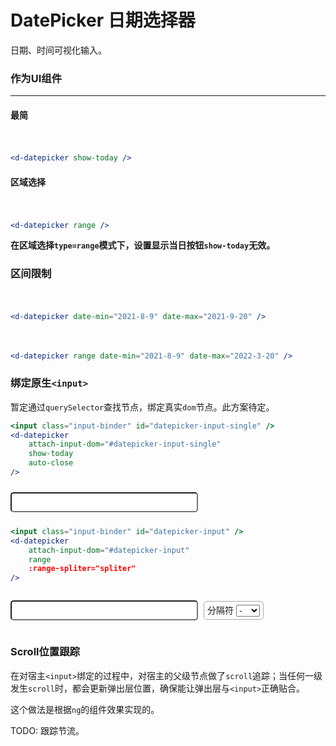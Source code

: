 <style lang="scss">
.devui-datepicker-demo {
    margin: 10px 0px;
    padding: 10px 0px;

    label {
        border: 1px solid #aaa;
        padding: 0px 5px;
        height: 2em;
        line-height: 2em;
        display: inline-block;
        margin: 5px;
        font-size: 14px;
        border-radius: 5px;
        user-select: none;
        cursor: pointer;

        input[type=checkbox] {
            transform: translateY(1px);
            margin-left: 3px;
        }
    }

    .input-binder {
        width: 300px;
        padding: 5px;
        font-size: 16px;
        border-radius: 5px;
    }
}
</style>

<script lang="ts">
import { defineComponent, ref } from 'vue'
export default defineComponent({
  setup() {
    const range = ref<boolean>(false)
    const rangeSwitch = () => range.value = !range.value

    const range2 = ref<boolean>(false)
    const rangeSwitch2 = () => range2.value = !range2.value

    const showTime = ref<boolean>(false)
    const showTimeSwitch = () => showTime.value = !showTime.value

    const spliter = ref<boolean>('-')
    const setSpliter = (v: string) => spliter.value = v

    const handleRangeChange = (e: Event) => {
        const { selectedIndex, value } = e.target
        setSpliter(value)
    }

    return {
      range,
      rangeSwitch,
      range2,
      rangeSwitch2,
      showTime,
      showTimeSwitch,
      spliter,
      setSpliter,
      handleRangeChange,
    }
  }
})
</script>

# DatePicker 日期选择器

日期、时间可视化输入。

### 作为UI组件

---------


#### 最简

<section class="devui-datepicker-demo">
    <d-datepicker show-today />
</section>

```jsx
<d-datepicker show-today />
```
#### 区域选择

<section class="devui-datepicker-demo">
    <d-datepicker range />
</section>

```jsx
<d-datepicker range />
```

**在区域选择`type=range`模式下，设置显示当日按钮`show-today`无效。**

### 区间限制

<section class="devui-datepicker-demo">
    <d-datepicker date-min="2021-8-9" date-max="2021-9-20" />
</section>

```jsx
<d-datepicker date-min="2021-8-9" date-max="2021-9-20" />
```

<section class="devui-datepicker-demo">
    <d-datepicker range date-min="2021-8-9" date-max="2022-3-20" />
</section>

```jsx
<d-datepicker range date-min="2021-8-9" date-max="2022-3-20" />
```


### 绑定原生`<input>`

暂定通过`querySelector`查找节点，绑定真实`dom`节点。此方案待定。

```jsx
<input class="input-binder" id="datepicker-input-single" />
<d-datepicker
    attach-input-dom="#datepicker-input-single"
    show-today
    auto-close
/>
```

<section class="devui-datepicker-demo">
    <input class="input-binder" id="datepicker-input-single" />
    <d-datepicker
        attach-input-dom="#datepicker-input-single"
        show-today
        auto-close
    />
</section>


```jsx
<input class="input-binder" id="datepicker-input" />
<d-datepicker
    attach-input-dom="#datepicker-input"
    range
    :range-spliter="spliter"
/>
```

<section class="devui-datepicker-demo">
    <input class="input-binder" id="datepicker-input" />
    <label>分隔符
        <select @change="handleRangeChange">
            <option>-</option>
            <option>~</option>
            <option>--</option>
            <option>～</option>
            <option>***</option>
        </select>
    </label>    
    <d-datepicker attach-input-dom="#datepicker-input" range :range-spliter="spliter" />
</section>

### Scroll位置跟踪

在对宿主`<input>`绑定的过程中，对宿主的父级节点做了`scroll`追踪；当任何一级发生`scroll`时，都会更新弹出层位置，确保能让弹出层与`<input>`正确贴合。

这个做法是根据`ng`的组件效果实现的。

TODO: 跟踪节流。

<br />
<br />
<br />
<br />
<br />
<br />
<br />
<br />
<br />
<br />
<br />
<br />
<br />
<br />
<br />
<br />
<br />
<br />
<br />
<br />
<br />

